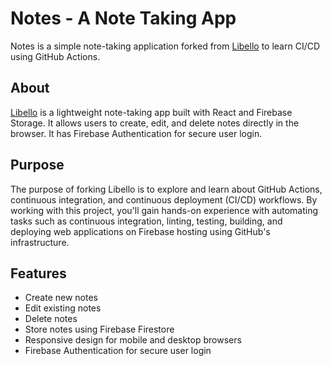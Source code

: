 # Notes - A Note Taking App

Notes is a simple note-taking application forked from [Libello](https://github.com/mvykool/Libello) to learn CI/CD using GitHub Actions.

## About

[Libello](https://github.com/mvykool/Libello) is a lightweight note-taking app built with React and Firebase Storage. It allows users to create, edit, and delete notes directly in the browser. It has Firebase Authentication for secure user login.

## Purpose

The purpose of forking Libello is to explore and learn about GitHub Actions, continuous integration, and continuous deployment (CI/CD) workflows. By working with this project, you'll gain hands-on experience with automating tasks such as continuous integration, linting, testing, building, and deploying web applications on Firebase hosting using GitHub's infrastructure.

## Features

- Create new notes
- Edit existing notes
- Delete notes
- Store notes using Firebase Firestore
- Responsive design for mobile and desktop browsers
- Firebase Authentication for secure user login
